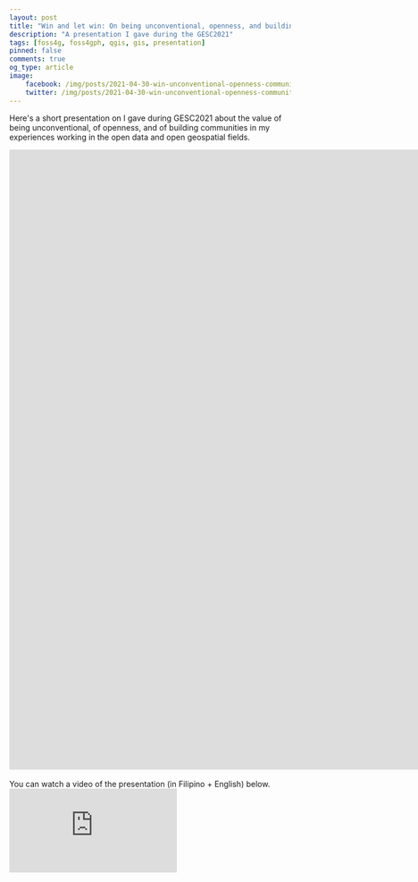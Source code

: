 ```yaml
---
layout: post
title: "Win and let win: On being unconventional, openness, and building communities"
description: "A presentation I gave during the GESC2021"
tags: [foss4g, foss4gph, qgis, gis, presentation]
pinned: false
comments: true
og_type: article
image:
    facebook: /img/posts/2021-04-30-win-unconventional-openness-community/main.png
    twitter: /img/posts/2021-04-30-win-unconventional-openness-community/main.png
---
```


Here's a short presentation on I gave during GESC2021 about the value of being unconventional, of openness, and of building communities in my experiences working in the open data and open geospatial fields. 

<div class="embed-responsive embed-responsive-16by9">
    <iframe src="https://docs.google.com/presentation/d/e/2PACX-1vTEVZut3s6pD23uBqVOu00fbtHBie2fyBSDVm4MpqGi8U0fZggee_JwCzXdZYnTGgi0o2SP8LHIVYjK/embed?start=false&loop=false&delayms=600000" frameborder="0" width="1920" height="1109" allowfullscreen="true" mozallowfullscreen="true" webkitallowfullscreen="true"></iframe>
</div>

<br>
You can watch a video of the presentation (in Filipino + English) below.


<div class="embed-responsive embed-responsive-16by9">
<iframe class="mb-4 embed-responsive-item" src="https://www.youtube.com/embed/YZoYkhxWUW8" frameborder="0" allow="accelerometer; autoplay; clipboard-write; encrypted-media; gyroscope; picture-in-picture" allowfullscreen></iframe>
</div>